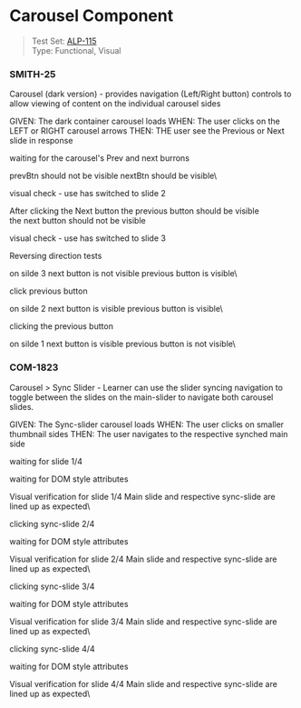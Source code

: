 # Carousel Component 
> Test Set: [ALP-115](https://everfi.atlassian.net/browse/ALP-115)     
Type: Functional, Visual

<!-- include: cypress/integration/blacksmith/carousel.js -->

### SMITH-25

Carousel (dark version) - provides navigation (Left/Right button) controls
to allow viewing of content on the individual carousel sides

GIVEN: The dark container carousel loads
WHEN: The user clicks on the LEFT or RIGHT carousel arrows
THEN: THE user see the Previous or Next slide in response

waiting for the carousel's Prev and next burrons

prevBtn should not be visible
nextBtn should be visible\

visual check - use has switched to slide 2

After clicking the Next button
the previous button should be visible\
the next button should not be visible

visual check - use has switched to slide 3

Reversing direction tests

on silde 3
next button is not visible
previous button is visible\

click previous button

on silde 2
next button is visible
previous button is visible\

clicking the previous button

on silde 1
next button is visible
previous button is not visible\

### COM-1823

Carousel > Sync Slider - Learner can use the slider syncing navigation to
toggle between the slides on the main-slider to navigate both carousel slides.

GIVEN: The Sync-slider carousel loads
WHEN: The user clicks on smaller thumbnail sides
THEN: The user navigates to the respective synched main side

waiting for slide 1/4

waiting for DOM style attributes

Visual verification for slide 1/4
Main slide and respective sync-slide are lined up as expected\

clicking sync-slide 2/4

waiting for DOM style attributes

Visual verification for slide 2/4
Main slide and respective sync-slide are lined up as expected\

clicking sync-slide 3/4

waiting for DOM style attributes

Visual verification for slide 3/4
Main slide and respective sync-slide are lined up as expected\

clicking sync-slide 4/4

waiting for DOM style attributes

Visual verification for slide 4/4
Main slide and respective sync-slide are lined up as expected\

<!-- /include: cypress/integration/blacksmith/carousel.js -->